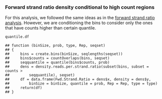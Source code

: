 

<!--
%\VignetteEngine{knitr}
%\VignetteIndexEntry{Forward Strand ratio density}
%\VignetteDepends{ggplot2, ChIP-Exo, GenomicAlignments}
-->

### Forward strand ratio density conditional to high count regions

For this analysis, we followed the same ideas as in the [forward strand ratio analysis](../Fwd_strand_ratio_density.md). However, we are conditioning the bins to consider only the ones that have counts higher than certain quantile.







```r
quantile.df
```

```
## function (binSize, prob, type, Rep, seqset) 
## {
##     bins = create.bins(binSize, seqlengths(seqset))
##     bins$counts = countOverlaps(bins, seqset)
##     seqquantile = quantile(bins$counts, prob)
##     dens = density.reads.per.strand.ratio(subset(bins, subset = counts > 
##         seqquantile), seqset)
##     df = data.frame(Fwd.Strand.Ratio = dens$x, density = dens$y, 
##         binSize = binSize, quantile = prob, Rep = Rep, type = type)
##     return(df)
## }
```



